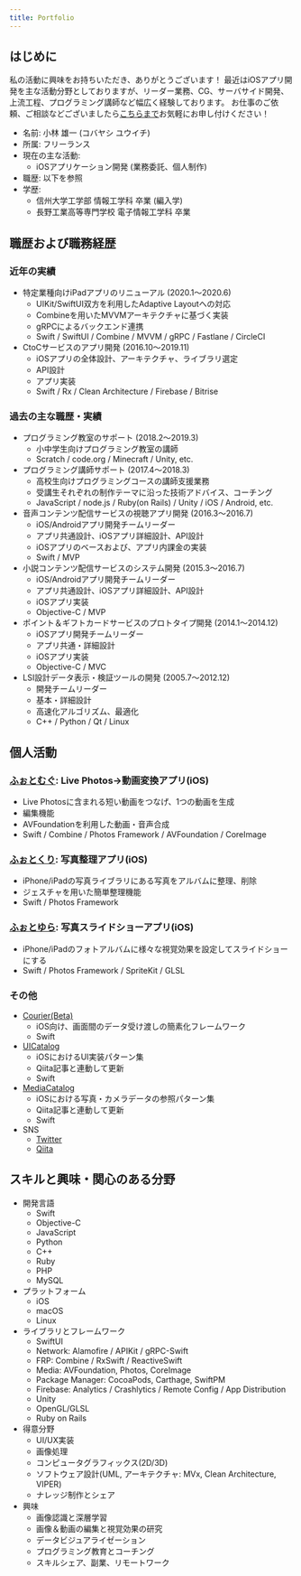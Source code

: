 ```yaml
---
title: Portfolio
---
```


## はじめに

私の活動に興味をお持ちいただき、ありがとうございます！
最近はiOSアプリ開発を主な活動分野としておりますが、リーダー業務、CG、サーバサイド開発、上流工程、プログラミング講師など幅広く経験しております。
お仕事のご依頼、ご相談などございましたら[こちらまで](mailto:imk2o.biz@icloud.com)お気軽にお申し付けください！

- 名前: 小林 雄一 (コバヤシ ユウイチ)
- 所属: フリーランス
- 現在の主な活動:
    - iOSアプリケーション開発 (業務委託、個人制作)
- 職歴: 以下を参照
- 学歴:
    - 信州大学工学部 情報工学科 卒業 (編入学)
    - 長野工業高等専門学校 電子情報工学科 卒業

## 職歴および職務経歴

### 近年の実績

- 特定業種向けiPadアプリのリニューアル (2020.1〜2020.6)
    - UIKit/SwiftUI双方を利用したAdaptive Layoutへの対応
    - Combineを用いたMVVMアーキテクチャに基づく実装
    - gRPCによるバックエンド連携
    - Swift / SwiftUI / Combine / MVVM / gRPC / Fastlane / CircleCI
- CtoCサービスのアプリ開発 (2016.10〜2019.11)
    - iOSアプリの全体設計、アーキテクチャ、ライブラリ選定
    - API設計
    - アプリ実装
    - Swift / Rx / Clean Architecture / Firebase / Bitrise

### 過去の主な職歴・実績

- プログラミング教室のサポート (2018.2〜2019.3)
    - 小中学生向けプログラミング教室の講師
    - Scratch / code.org / Minecraft / Unity, etc.
- プログラミング講師サポート (2017.4〜2018.3)
    - 高校生向けプログラミングコースの講師支援業務
    - 受講生それぞれの制作テーマに沿った技術アドバイス、コーチング
    - JavaScript / node.js / Ruby(on Rails) / Unity / iOS / Android, etc.
- 音声コンテンツ配信サービスの視聴アプリ開発	(2016.3〜2016.7)
    - iOS/Androidアプリ開発チームリーダー
    - アプリ共通設計、iOSアプリ詳細設計、API設計
    - iOSアプリのベースおよび、アプリ内課金の実装
    - Swift / MVP
- 小説コンテンツ配信サービスのシステム開発 (2015.3〜2016.7)
    - iOS/Androidアプリ開発チームリーダー
    - アプリ共通設計、iOSアプリ詳細設計、API設計
    - iOSアプリ実装
    - Objective-C / MVP
- ポイント＆ギフトカードサービスのプロトタイプ開発 (2014.1〜2014.12)
    - iOSアプリ開発チームリーダー
    - アプリ共通・詳細設計
    - iOSアプリ実装
    - Objective-C / MVC
- LSI設計データ表示・検証ツールの開発 (2005.7〜2012.12)
    - 開発チームリーダー
    - 基本・詳細設計
    - 高速化アルゴリズム、最適化
    - C++ / Python / Qt / Linux

## 個人活動

### [ふぉとむぐ](https://itunes.apple.com/jp/app/id1251727875?mt=8): Live Photos→動画変換アプリ(iOS)

- Live Photosに含まれる短い動画をつなげ、1つの動画を生成
- 編集機能
- AVFoundationを利用した動画・音声合成
- Swift / Combine / Photos Framework / AVFoundation / CoreImage

### [ふぉとくり](https://itunes.apple.com/jp/app/id954866163?mt=8): 写真整理アプリ(iOS)

- iPhone/iPadの写真ライブラリにある写真をアルバムに整理、削除
- ジェスチャを用いた簡単整理機能
- Swift / Photos Framework

### [ふぉとゆら](https://itunes.apple.com/jp/app/id936205747?mt=8): 写真スライドショーアプリ(iOS)

- iPhone/iPadのフォトアルバムに様々な視覚効果を設定してスライドショーにする
- Swift / Photos Framework / SpriteKit / GLSL

### その他

- [Courier(Beta)](https://github.com/imk2o/Courier)
    - iOS向け、画面間のデータ受け渡しの簡素化フレームワーク
    - Swift
- [UICatalog](https://github.com/imk2o/UICatalog)
    - iOSにおけるUI実装パターン集
    - Qiita記事と連動して更新
    - Swift
- [MediaCatalog](https://github.com/imk2o/MediaCatalog)
    - iOSにおける写真・カメラデータの参照パターン集
    - Qiita記事と連動して更新
    - Swift
- SNS
    - [Twitter](https://twitter.com/imk2o)
    - [Qiita](https://qiita.com/imk2o)

## スキルと興味・関心のある分野

- 開発言語
    - Swift
    - Objective-C
    - JavaScript
    - Python
    - C++
    - Ruby
    - PHP
    - MySQL
- プラットフォーム
    - iOS
    - macOS
    - Linux
- ライブラリとフレームワーク
    - SwiftUI
    - Network: Alamofire / APIKit / gRPC-Swift
    - FRP: Combine / RxSwift / ReactiveSwift
    - Media: AVFoundation, Photos, CoreImage
    - Package Manager: CocoaPods, Carthage, SwiftPM
    - Firebase: Analytics / Crashlytics / Remote Config / App Distribution
    - Unity
    - OpenGL/GLSL
    - Ruby on Rails
- 得意分野
    - UI/UX実装
    - 画像処理
    - コンピュータグラフィックス(2D/3D)
    - ソフトウェア設計(UML, アーキテクチャ: MVx, Clean Architecture, VIPER)
    - ナレッジ制作とシェア
- 興味
    - 画像認識と深層学習
    - 画像＆動画の編集と視覚効果の研究
    - データビジュアライゼーション
    - プログラミング教育とコーチング
    - スキルシェア、副業、リモートワーク
